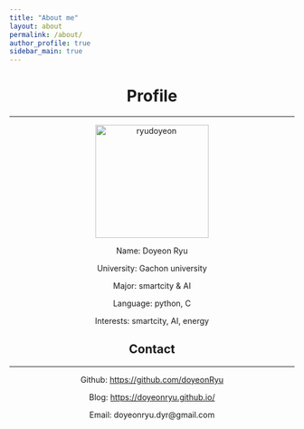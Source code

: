 ```yaml
---
title: "About me"
layout: about
permalink: /about/
author_profile: true
sidebar_main: true
---
```


<div style="text-align: center;">
    <h1>Profile</h1>
</div>

---   

<div style="text-align: center;">
    <img src="" alt="ryudoyeon" style="width: 200px; height: 200px;">
</div>

<div style="text-align: center;">
    <p>Name: Doyeon Ryu</p>  
    <p>University: Gachon university</p>  
    <p>Major: smartcity & AI</p>  
    <p>Language: python, C</p>  
    <p>Interests: smartcity, AI, energy</p>  
</div>

<div style="text-align: center;">
    <h2>Contact</h2>
</div>

---   

<div style="text-align: center;">
    <p>Github: <a href="https://github.com/doyeonRyu">https://github.com/doyeonRyu</a></p>  
    <p>Blog: <a href="https://doyeonryu.github.io/">https://doyeonryu.github.io/</a></p>  
    <p>Email: doyeonryu.dyr@gmail.com</p>  
</div>
